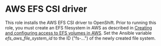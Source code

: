 # AWS EFS CSI driver

This role installs the AWS EFS CSI driver to OpenShift. Prior to running this role, you must create an EFS filesystem in AWS as described in [Creating and configuring access to EFS volumes in AWS](https://docs.openshift.com/container-platform/4.14/storage/container_storage_interface/persistent-storage-csi-aws-efs.html). Set the Ansible variable *efs_aws_file_system_id* to the ID ("fs-...") of the newly created file system.
